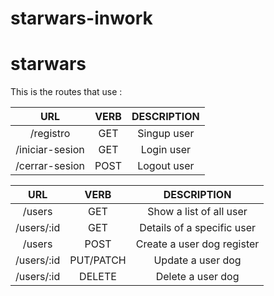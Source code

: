 # starwars-inwork

# starwars

This is the routes that use :

| URL     |            VERB           | DESCRIPTION              
|:-------:|:--------------------------:|:--------------------:
|/registro   | GET             |  Singup user |
|/iniciar-sesion| GET             | Login user|
|/cerrar-sesion | POST            | Logout user |


| URL     |            VERB           | DESCRIPTION              
|:-------:|:--------------------------:|:--------------------:
|/users      | GET       |  Show a list of all user |
|/users/:id  | GET       | Details of a specific user |
|/users      | POST      | Create a user dog register |
|/users/:id  | PUT/PATCH | Update a user dog |
|/users/:id  | DELETE    | Delete a user dog |
